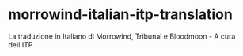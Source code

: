 # morrowind-italian-itp-translation
La traduzione in Italiano di Morrowind, Tribunal e Bloodmoon - A cura dell'ITP
